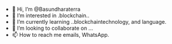 - 👋 Hi, I’m @Basundharaterra
- 👀 I’m interested in .blockchain..
- 🌱 I’m currently learning ..blockchaintechnology, and language.
- 💞️ I’m looking to collaborate on ...
- 📫 How to reach me emails, WhatsApp.

<!---
Basundharaterra/Basundharaterra is a ✨ special ✨ repository because its `README.md` (this file) appears on your GitHub profile.
You can click the Preview link to take a look at your changes.
--->
